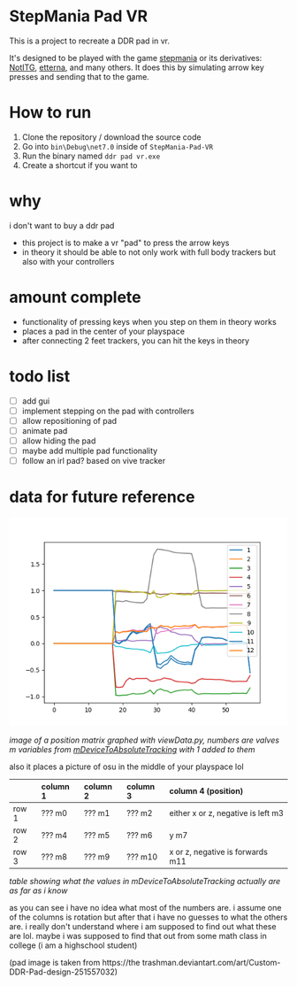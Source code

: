 # StepMania Pad VR
This is a project to recreate a DDR pad in vr.

It's designed to be played with the game [stepmania](https://www.stepmania.com/) or its derivatives: [NotITG](https://www.noti.tg/), [etterna](https://etternaonline.com), and many others. It does this by simulating arrow key presses and sending that to the game.

# How to run
1. Clone the repository / download the source code
2. Go into `bin\Debug\net7.0` inside of `StepMania-Pad-VR`
3. Run the binary named `ddr pad vr.exe`
4. Create a shortcut if you want to

# why

i don't want to buy a ddr pad

- this project is to make a vr "pad" to press the arrow keys
- in theory it should be able to not only work with full body trackers but also with your controllers

# amount complete
- functionality of pressing keys when you step on them in theory works
- places a pad in the center of your playspace
- after connecting 2 feet trackers, you can hit the keys in theory

# todo list
- [ ] add gui
- [ ] implement stepping on the pad with controllers
- [ ] allow repositioning of pad
- [ ] animate pad
- [ ] allow hiding the pad
- [ ] maybe add multiple pad functionality
- [ ] follow an irl pad? based on vive tracker

# data for future reference

![image](https://github.com/aerits/StepMania-Pad-VR/blob/master/up%20and%20down.png?raw=true)

*image of a position matrix graphed with viewData.py, numbers are valves m variables from [mDeviceToAbsoluteTracking](https://valvesoftware.github.io/steamvr_unity_plugin/api/Valve.VR.TrackedDevicePose_t.html#Valve_VR_TrackedDevicePose_t_mDeviceToAbsoluteTracking) with 1 added to them*

also it places a picture of osu in the middle of your playspace lol

|       | column 1 | column 2 | column 3 | column 4 (position)                |
|:------|:---------|:---------|:---------|:-----------------------------------|
| row 1 | ??? m0   | ??? m1   | ??? m2   | either x or z, negative is left m3 |
| row 2 | ??? m4   | ??? m5   | ??? m6   | y m7                               |
| row 3 | ??? m8   | ??? m9   | ??? m10  | x or z, negative is forwards m11   |

*table showing what the values in mDeviceToAbsoluteTracking actually are as far as i know*

as you can see i have no idea what most of the numbers are. i assume one of the columns is rotation but after that i have no guesses to what the others are. i really don't understand where i am supposed to find out what these are lol. maybe i was supposed to find that out from some math class in college (i am a highschool student)

(pad image is taken from https://the
trashman.deviantart.com/art/Custom-DDR-Pad-design-251557032)

